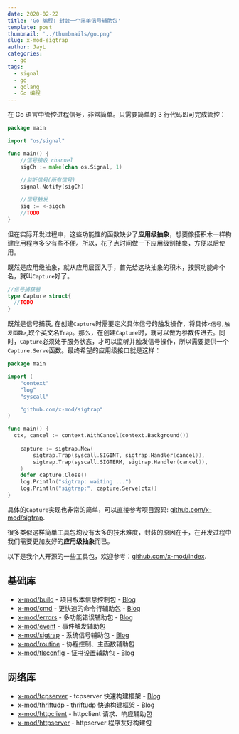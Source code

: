 ```yaml
---
date: 2020-02-22
title: 'Go 编程: 封装一个简单信号辅助包'
template: post
thumbnail: '../thumbnails/go.png'
slug: x-mod-sigtrap
author: JayL
categories:
  - go
tags:
  - signal
  - go
  - golang
  - Go 编程
---
```


在 Go 语言中管控进程信号，非常简单。只需要简单的 3 行代码即可完成管控：

````go
package main

import "os/signal"

func main() {
    //信号接收 channel
    sigCh := make(chan os.Signal, 1)
    
    //监听信号(所有信号)
    signal.Notify(sigCh)

    //信号触发
    sig := <-sigch
    //TODO
}
````

但在实际开发过程中，这些功能性的函数缺少了**应用级抽象**，想要像搭积木一样构建应用程序多少有些不便。所以，花了点时间做一下应用级别抽象，方便以后使用。

既然是应用级抽象，就从应用层面入手，首先给这块抽象的积木，按照功能命个名，就叫`Capture`好了。

````go
//信号捕获器
type Capture struct{
  //TODO
}
````

既然是信号捕获, 在创建`Capture`时需要定义具体信号的触发操作，将具体`<信号,触发函数>`,取个英文名`Trap`。那么，在创建`Capture`时，就可以做为参数传进去。同时，`Capture`必须处于服务状态，才可以监听并触发信号操作，所以需要提供一个`Capture.Serve`函数。最终希望的应用级接口就是这样：

````go
package main

import (
	"context"
	"log"
	"syscall"

	"github.com/x-mod/sigtrap"
)

func main() {
  ctx, cancel := context.WithCancel(context.Background())
  
	capture := sigtrap.New(
		sigtrap.Trap(syscall.SIGINT, sigtrap.Handler(cancel)),
		sigtrap.Trap(syscall.SIGTERM, sigtrap.Handler(cancel)),
	)
	defer capture.Close()
	log.Println("sigtrap: waiting ...")
	log.Println("sigtrap:", capture.Serve(ctx))
}
````

具体的`Capture`实现也非常的简单，可以直接参考项目源码: [github.com/x-mod/sigtrap](https://github.com/x-mod/sigtrap).

很多类似这样简单工具包均没有太多的技术难度，封装的原因在于，在开发过程中我们需要更加友好的**应用级抽象**而已。

以下是我个人开源的一些工具包，欢迎参考：[github.com/x-mod/index](https://github.com/x-mod/index).

## 基础库

- [x-mod/build](https://github.com/x-mod/build) - 项目版本信息控制包 - [Blog](https://www.gitdig.com/go-build-version/)
- [x-mod/cmd](https://github.com/x-mod/cmd) - 更快速的命令行辅助包 - [Blog](https://www.gitdig.com/go-command-line-lib/)
- [x-mod/errors](https://github.com/x-mod/errors) - 多功能错误辅助包 - [Blog](https://www.gitdig.com/x-mod-errors/)
- [x-mod/event](https://github.com/x-mod/event) - 事件触发辅助包
- [x-mod/sigtrap](https://github.com/x-mod/sigtrap) - 系统信号辅助包 - [Blog](https://www.gitdig.com/x-mod-sigtrap/)
- [x-mod/routine](https://github.com/x-mod/routine) - 协程控制、主函数辅助包
- [x-mod/tlsconfig](https://github.com/x-mod/tlsconfig) - 证书设置辅助包 - [Blog](https://www.gitdig.com/generate-certs-and-mTLS/)

## 网络库

- [x-mod/tcpserver](https://github.com/x-mod/tcpserver) - tcpserver 快速构建框架 - [Blog](https://www.gitdig.com/go-tcpserver-graceful-shutdown/)
- [x-mod/thriftudp](https://github.com/x-mod/thriftudp) - thriftudp 快速构建框架 - [Blog](https://www.gitdig.com/go-udp-thrift-server/)
- [x-mod/httpclient](https://github.com/x-mod/httpclient) - httpclient 请求、响应辅助包
- [x-mod/httpserver](https://github.com/x-mod/httpserver) - httpserver 程序友好构建包